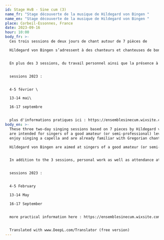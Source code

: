 ```yaml
---
id: Stage HvB - Sine cum (3)
name_fr: "Stage découverte de la musique de Hildegard von Bingen "
name_en: "Stage découverte de la musique de Hildegard von Bingen "
place: Corbeil-Essonnes, France
date: 2023-09-16
hour: 10:00
body_fr: >-
  Ces trois sessions de deux jours de chant autour de 7 pièces de

  Hildegard von Bingen s’adressent à des chanteurs et chanteuses de bon niveau amateur (ou semi-professionnel), qui aiment chanter a capella et sont déjà initiés au chant grégorien, qui sont curieux de découvrir la musique de l’abbesse de Bingen ainsi que la notation ancienne et la lecture sur manuscrit. 


  En plus des 3 sessions, du travail personnel ainsi que la présence à au moins 2 sessions de travail seront les bienvenus pour mener à bien la restitution publique du 17 septembre.


  sessions 2023 : 


  4-5 février \

  13-14 mai\

  16-17 septembre 


  plus d'informations pratiques ici : https://ensemblesinecum.wixsite.com/website/page-vierge
body_en: >-
  These three two-day singing sessions based on 7 pieces by Hildegard von Bingen
  are intended for singers of a good amateur (or semi-professional) level who
  enjoy singing a capella and are already familiar with Gregorian chant.

  Hildegard von Bingen are aimed at singers of a good amateur (or semi-professional) level, who like to sing a capella and are already initiated into Gregorian chant, and who are curious to discover the music of the abbess of Bingen as well as ancient notation and manuscript reading. 


  In addition to the 3 sessions, personal work as well as attendance at at least 2 sessions will be welcome in order to complete the public performance on 17 September.


  sessions 2023 : 


  4-5 February

  13-14 May

  16-17 September


  more practical information here : https://ensemblesinecum.wixsite.com/website/page-vierge


  Translated with www.DeepL.com/Translator (free version)
---
```

